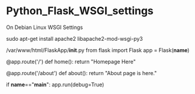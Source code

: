 # Python_Flask_WSGI_settings
On Debian Linux WSGI Settings

sudo apt-get install apache2 libapache2-mod-wsgi-py3

/var/www/html/FlaskApp/__init__.py
	from flask import Flask
	app = Flask(__name__)

@app.route('/')
def home():
	return "Homepage Here"

@app.route('/about')
def about():
	return "About page is here."
	
if __name__=="__main__":
	app.run(debug=True)

